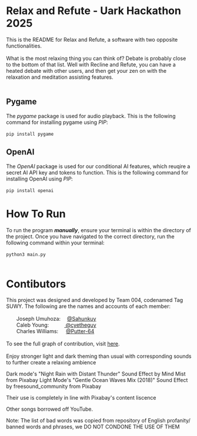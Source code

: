 # Relax and Refute - Uark Hackathon 2025
This is the README for Relax and Refute, a software with two opposite functionalities.<br><br>
What is the most relaxing thing you can think of? Debate is probably close to the bottom of that list. Well with Recline and Refute, you can have a heated debate with other users, and then get your zen on with the relaxation and meditation assisting features.
<br><br>

## Pygame
The *pygame* package is used for audio playback. This is the following command for installing pygame using *PIP*:<br><br>
```pip install pygame```<br>

## OpenAI
The *OpenAI* package is used for our conditional AI features, which reuqire a secret AI API key and tokens to function. This is the following command for installing OpenAI using *PIP*:<br><br>
```pip install openai```<br>

# How To Run
To run the program ***manually***, ensure your terminal is within the directory of the project. Once you have navigated to the correct directory, run the following command within your terminal:<br><br>
```python3 main.py```<br><br>

# Contibutors
This project was designed and developed by Team 004, codenamed Tag SUWY. The following are the names and accounts of each member:<br>
<br>&emsp;&emsp;Joseph Umuhoza:&emsp;&nbsp;[@Sahunkuy](https://github.com/Sahunkuy)
<br>&emsp;&emsp;Caleb Young:&emsp;&emsp;&emsp;[&nbsp;@cyetheguy](https://github.com/cyetheguy)
<br>&emsp;&emsp;Charles Williams:&emsp;&ensp;[@Putter-64](https://github.com/Putter-64)
<br><br>To see the full graph of contribution, visit <a href="https://github.com/cyetheguy/Hackathon2025/graphs/contributors">here</a>.
<br><br>
Enjoy stronger light and dark theming than usual with corresponding sounds to further create a relaxing ambience

Dark mode's "Night Rain with Distant Thunder" Sound Effect by Mind Mist from Pixabay
Light Mode's "Gentle Ocean Waves Mix (2018)" Sound Effect by freesound_community from Pixabay

Their use is completely in line with Pixabay's content liscence

Other songs borrowed off YouTube.

Note: The list of bad words was copied from repository of English profanity/ banned words and phrases, we DO NOT CONDONE THE USE OF THEM
